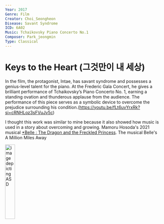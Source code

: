 ```yaml
---
Year: 2017
Genre: Film
Creator: Choi_Seongheon
Disease: Savant Syndrome
ICD: 6A02
Music: Tchaikovsky Piano Concerto No.1
Composer: Park_jeongmin
Type: Classical
---
```


# Keys to the Heart (그것만이 내 세상)

In the film, the protagonist, Intae, has savant syndrome and possesses a genius-level talent for the piano. At the Frederic Gala Concert, he gives a brilliant performance of Tchaikovsky’s Piano Concerto No. 1, earning a standing ovation and thunderous applause from the audience. The performance of this piece serves as a symbolic device to overcome the prejudice surrounding his condition.(https://youtu.be/fLt6uvYrxRk?si=cRNHLoz3sFVuJv5c)

I thought this work was similar to mine because it also showed how music is used in a story about overcoming and growing. Mamoru Hosoda's 2021 musical [*Belle : The Dragon and the Freckled Princess](huh_yejin.md). The musical Belle's A Million Miles Away

<img src="./choi_jeongin.png" alt="image depicting ASD" style="width:25%;" />
